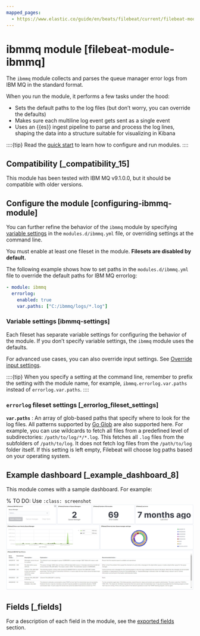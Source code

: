 ```yaml
---
mapped_pages:
  - https://www.elastic.co/guide/en/beats/filebeat/current/filebeat-module-ibmmq.html
---
```


<!-- This file is generated! See scripts/docs_collector.py -->

# ibmmq module [filebeat-module-ibmmq]

The `ibmmq` module collects and parses the queue manager error logs from IBM MQ in the standard format.

When you run the module, it performs a few tasks under the hood:

* Sets the default paths to the log files (but don’t worry, you can override the defaults)
* Makes sure each multiline log event gets sent as a single event
* Uses an {{es}} ingest pipeline to parse and process the log lines, shaping the data into a structure suitable for visualizing in Kibana

::::{tip}
Read the [quick start](/reference/filebeat/filebeat-installation-configuration.md) to learn how to configure and run modules.
::::



## Compatibility [_compatibility_15]

This module has been tested with IBM MQ v9.1.0.0, but it should be compatible with older versions.


## Configure the module [configuring-ibmmq-module]

You can further refine the behavior of the `ibmmq` module by specifying [variable settings](#ibmmq-settings) in the `modules.d/ibmmq.yml` file, or overriding settings at the command line.

You must enable at least one fileset in the module. **Filesets are disabled by default.**

The following example shows how to set paths in the `modules.d/ibmmq.yml` file to override the default paths for IBM MQ errorlog:

```yaml
- module: ibmmq
  errorlog:
    enabled: true
    var.paths: ["C:/ibmmq/logs/*.log"]
```


### Variable settings [ibmmq-settings]

Each fileset has separate variable settings for configuring the behavior of the module. If you don’t specify variable settings, the `ibmmq` module uses the defaults.

For advanced use cases, you can also override input settings. See [Override input settings](/reference/filebeat/advanced-settings.md).

::::{tip}
When you specify a setting at the command line, remember to prefix the setting with the module name, for example, `ibmmq.errorlog.var.paths` instead of `errorlog.var.paths`.
::::



### `errorlog` fileset settings [_errorlog_fileset_settings]

**`var.paths`**
:   An array of glob-based paths that specify where to look for the log files. All patterns supported by [Go Glob](https://golang.org/pkg/path/filepath/#Glob) are also supported here. For example, you can use wildcards to fetch all files from a predefined level of subdirectories: `/path/to/log/*/*.log`. This fetches all `.log` files from the subfolders of `/path/to/log`. It does not fetch log files from the `/path/to/log` folder itself. If this setting is left empty, Filebeat will choose log paths based on your operating system.


## Example dashboard [_example_dashboard_8]

This module comes with a sample dashboard. For example:

% TO DO: Use `:class: screenshot`
![filebeat ibmmq](images/filebeat-ibmmq.png)

## Fields [_fields]

For a description of each field in the module, see the [exported fields](/reference/filebeat/exported-fields-ibmmq.md) section.
